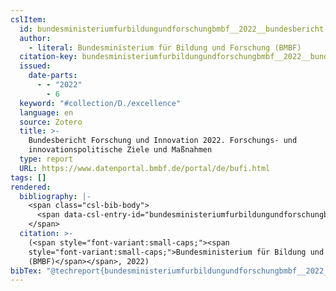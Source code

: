 ```yaml
---
cslItem:
  id: bundesministeriumfurbildungundforschungbmbf__2022__bundesbericht
  author:
    - literal: Bundesministerium für Bildung und Forschung (BMBF)
  citation-key: bundesministeriumfurbildungundforschungbmbf__2022__bundesbericht
  issued:
    date-parts:
      - - "2022"
        - 6
  keyword: "#collection/D./excellence"
  language: en
  source: Zotero
  title: >-
    Bundesbericht Forschung und Innovation 2022. Forschungs- und
    innovationspolitische Ziele und Maßnahmen
  type: report
  URL: https://www.datenportal.bmbf.de/portal/de/bufi.html
tags: []
rendered:
  bibliography: |-
    <span class="csl-bib-body">
      <span data-csl-entry-id="bundesministeriumfurbildungundforschungbmbf__2022__bundesbericht" class="csl-entry"><span class='author-bib'>Bundesministerium für Bildung und Forschung (BMBF)</span>. <span class='date-bib'>(2022)</span>. <span class='title'><i><b><span style="font-style:normal;">Bundesbericht Forschung und Innovation 2022. Forschungs- und innovationspolitische Ziele und Maßnahmen</span></b></i></span>. <span class='URL'><a href='https://www.datenportal.bmbf.de/portal/de/bufi.html'>LINK</a></span></span>
    </span>
  citation: >-
    (<span style="font-variant:small-caps;"><span
    style="font-variant:small-caps;">Bundesministerium für Bildung und Forschung
    (BMBF)</span></span>, 2022)
bibTex: "@techreport{bundesministeriumfurbildungundforschungbmbf__2022__bundesbericht,\n\tauthor = {{Bundesministerium für Bildung und Forschung (BMBF)}},\n\tyear = {2022},\n\tmonth = {6},\n\ttitle = {Bundesbericht {Forschung} und {Innovation} 2022. {Forschungs}- und innovationspolitische {Ziele} und {Ma}\\ss{}nahmen},\n\thowpublished = {https://www.datenportal.bmbf.de/portal/de/bufi.html},\n}\n\n"
---
```


